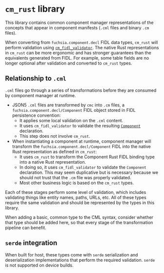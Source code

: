 # `cm_rust` library

This library contains common component manager representations of the concepts
that appear in component manifests (`.cml` files and binary `.cm` files).

When converting from `fuchsia.component.decl` FIDL data types, `cm_rust` will
perform validation using [`cm_fidl_validator`][cm_fidl_validator]. The native
Rust representations in `cm_rust` can be more ergonomic and has stronger
guarantees than the equivalents generated from FIDL. For example, some table
fields are no longer optional after validation and converted to `cm_rust` types.

## Relationship to `.cml`

`.cml` files go through a series of transformations before they are consumed by
component manager at runtime.

- JSON5 `.cml` files are transformed by `cmc` into `.cm` files, a
  `fuchsia.component.decl/Component` FIDL object stored in FIDL persistence
  convention:
  - It applies some local validation on the `.cml` content.
  - It uses `cm_fidl_validator` to validate the resulting
    [`Component`][fdecl-component] declaration.
  - This step does not involve `cm_rust`.
- When instantiating a component at runtime, component manager will transform
  the `fuchsia.component.decl/Component` FIDL into the native Rust
  representation as defined in `cm_rust`:
  - It uses `cm_rust` to transform the Component Rust FIDL binding type into a
    native Rust representation.
  - In doing so, it uses `cm_fidl_validator` to validate the `Component`
    declaration. This may seem duplicative but is necessary because we should
    not trust that the `.cm` file was properly validated.
  - Most other business logic is based on the `cm_rust` types.

Each of these stages perform some level of validation, which includes validating
things like entity names, paths, URLs, etc. All of these types require the same
validation and should be represented by the types in this library.

When adding a basic, common type to the CML syntax, consider whether that type
should be added here, so that every stage of the transformation pipeline can
benefit.

## `serde` integration

When built for host, these types come with `serde` serialization and
deserialization implementations that perform the required validation. `serde` is
not supported on device builds.

[cm_fidl_validator]: /src/sys/lib/cm_fidl_validator/
[fdecl-component]: /sdk/fidl/fuchsia.component.decl/component.fidl
